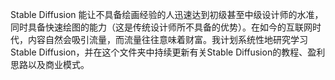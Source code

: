 Stable Diffusion 能让不具备绘画经验的人迅速达到初级甚至中级设计师的水准，同时具备快速绘图的能力（这是传统设计师所不具备的优势）。在如今的互联网时代，内容自然会吸引流量，而流量往往意味着财富。我计划系统性地研究学习Stable Diffusion，并在这个文件夹中持续更新有关Stable Diffusion的教程、盈利思路以及商业模式。

